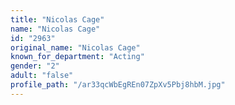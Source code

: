 ```yaml
---
title: "Nicolas Cage"
name: "Nicolas Cage"
id: "2963"
original_name: "Nicolas Cage"
known_for_department: "Acting"
gender: "2"
adult: "false"
profile_path: "/ar33qcWbEgREn07ZpXv5Pbj8hbM.jpg"
---
```

